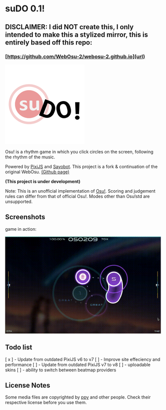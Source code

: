 # suDO 0.1!
## **DISCLAIMER: I did NOT create this, I only intended to make this a stylized mirror, this is entirely based off this repo:**
### **[https://github.com/WebOsu-2/webosu-2.github.io](url)**
<img src="favicon.svg" width="256" height="256" />


Osu! is a rhythm game in which you click circles on the screen, following the rhythm of the music.


Powered by [PixiJS](https://www.pixijs.com) and [Sayobot](https://osu.sayobot.cn). This project is a fork & continuation of the original WebOsu. [(Github page)](https://github.com/111116/webosu)

**(This project is under development)**

Note: This is an unofficial implementation of [Osu!](https://osu.ppy.sh). Scoring and judgement rules can differ from that of official Osu!. Modes other than Osu!std are unsupported.

## Screenshots

game in action:

![webpage](screenshots/clip3.gif)

## Todo list

[ x ] - Update from outdated PixiJS v6 to v7
[ ] - Improve site effeciency and performance
[ ] - Update from outdated PixiJS v7 to v8
[ ] - uploadable skins
[ ] - ability to switch between beatmap providers

## License Notes

Some media files are copyrighted by [ppy](https://github.com/ppy/) and other people. Check their respective license before you use them.
